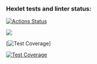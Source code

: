 ### Hexlet tests and linter status:
[![Actions Status](https://github.com/ToshiKajitsu/frontend-project-lvl1/workflows/hexlet-check/badge.svg)](https://github.com/ToshiKajitsu/frontend-project-lvl1/actions)


<a href="https://codeclimate.com/github/codeclimate/codeclimate/maintainability"><img src="https://api.codeclimate.com/v1/badges/a99a88d28ad37a79dbf6/maintainability" /></a>

[![Test Coverage](https://github.com/ToshiKajitsu/frontend-project-lvl1/workflows/test/badge.svg)]

[![Test Coverage](https://api.codeclimate.com/v1/badges/a99a88d28ad37a79dbf6/test_coverage)](https://codeclimate.com/github/codeclimate/codeclimate/test_coverage)